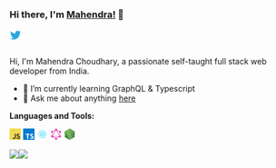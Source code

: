 ### Hi there, I'm [Mahendra!](https://iampika.github.io) 👋

<a href="https://twitter.com/iampikaa">
  <img align="left" alt="Mahendra Choudhary | Twitter" width="21px" src="https://raw.githubusercontent.com/iampika/iampika/master/assets/twitter.svg" />
</a>

<br />
<br />

Hi, I'm Mahendra Choudhary, a passionate self-taught full stack web developer from India.

- 🌱 I’m currently learning GraphQL & Typescript
- 💬 Ask me about anything [here](https://github.com/iampika/iampika/issues)

**Languages and Tools:**

<code><img height="20" src="https://raw.githubusercontent.com/github/explore/80688e429a7d4ef2fca1e82350fe8e3517d3494d/topics/javascript/javascript.png"></code>
<code><img height="20" src="https://raw.githubusercontent.com/github/explore/80688e429a7d4ef2fca1e82350fe8e3517d3494d/topics/typescript/typescript.png"></code>
<code><img height="20" src="https://raw.githubusercontent.com/github/explore/80688e429a7d4ef2fca1e82350fe8e3517d3494d/topics/react/react.png"></code>
<code><img height="20" src="https://raw.githubusercontent.com/github/explore/5c058a388828bb5fde0bcafd4bc867b5bb3f26f3/topics/graphql/graphql.png"></code>
<code><img height="20" src="https://raw.githubusercontent.com/github/explore/80688e429a7d4ef2fca1e82350fe8e3517d3494d/topics/nodejs/nodejs.png"></code>

<a href="https://github.com/iampika/mamyno-movie-app">
  <img align="left" src="https://github-readme-stats.vercel.app/api/pin/?username=iampika&repo=mamyno-movie-app" />
</a>

<a href="https://github.com/iampika/iampika.github.io">
  <img align="left" src="https://github-readme-stats.vercel.app/api/pin/?username=iampika&repo=iampika.github.io" />
</a>

